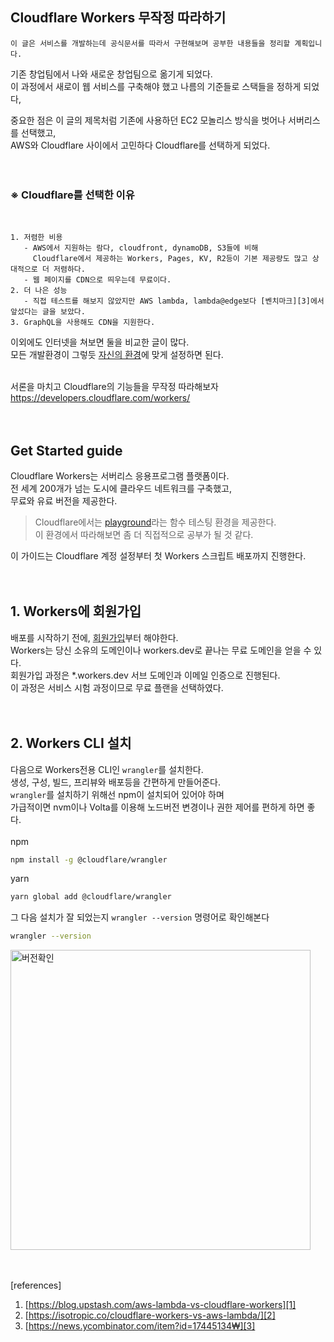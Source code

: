 ## Cloudflare Workers 무작정 따라하기

```
이 글은 서비스를 개발하는데 공식문서를 따라서 구현해보며 공부한 내용들을 정리할 계획입니다.
```

기존 창업팀에서 나와 새로운 창업팀으로 옮기게 되었다.  
이 과정에서 새로이 웹 서비스를 구축해야 했고 나름의 기준들로 스택들을 정하게 되었다,

중요한 점은 이 글의 제목처럼 기존에 사용하던 EC2 모놀리스 방식을 벗어나 서버리스를 선택했고,  
AWS와 Cloudflare 사이에서 고민하다 Cloudflare를 선택하게 되었다.
<br />  
<br />

### ※ Cloudflare를 선택한 이유

<br />

```
1. 저렴한 비용
   - AWS에서 지원하는 람다, cloudfront, dynamoDB, S3들에 비해
     Cloudflare에서 제공하는 Workers, Pages, KV, R2등이 기본 제공량도 많고 상대적으로 더 저렴하다.
   - 웹 페이지를 CDN으로 띄우는데 무료이다.
2. 더 나은 성능
   - 직접 테스트를 해보지 않았지만 AWS lambda, lambda@edge보다 [벤치마크][3]에서 앞섰다는 글을 보았다.
3. GraphQL을 사용해도 CDN을 지원한다.
```

이외에도 인터넷을 쳐보면 둘을 비교한 글이 많다.  
모든 개발환경이 그렇듯 [자신의 환경][1]에 맞게 설정하면 된다.  
<br />

서론을 마치고 Cloudflare의 기능들을 무작정 따라해보자  
https://developers.cloudflare.com/workers/
<br />
<br />
<br />

## Get Started guide

Cloudflare Workers는 서버리스 응용프로그램 플랫폼이다.  
전 세계 200개가 넘는 도시에 클라우드 네트워크를 구축했고,  
무료와 유료 버전을 제공한다.

> Cloudflare에서는 [playground][playground]라는 함수 테스팅 환경을 제공한다.  
> 이 환경에서 따라해보면 좀 더 직접적으로 공부가 될 것 같다.

이 가이드는 Cloudflare 계정 설정부터 첫 Workers 스크립트 배포까지 진행한다.
<br />
<br />
<br />

## 1. Workers에 회원가입

배포를 시작하기 전에, [회원가입][sign up]부터 해야한다.  
Workers는 당신 소유의 도메인이나 workers.dev로 끝나는 무료 도메인을 얻을 수 있다.  
회원가입 과정은 \*.workers.dev 서브 도메인과 이메일 인증으로 진행된다.  
이 과정은 서비스 시험 과정이므로 무료 플랜을 선택하였다.
<br />
<br />
<br />

## 2. Workers CLI 설치

다음으로 Workers전용 CLI인 `wrangler`를 설치한다.  
생성, 구성, 빌드, 프리뷰와 배포등을 간편하게 만들어준다.  
`wrangler`를 설치하기 위해선 npm이 설치되어 있어야 하며  
가급적이면 nvm이나 Volta를 이용해 노드버전 변경이나 권한 제어를 편하게 하면 좋다.
<br />  
npm

```sh
npm install -g @cloudflare/wrangler
```

yarn

```sh
yarn global add @cloudflare/wrangler
```

그 다음 설치가 잘 되었는지 `wrangler --version` 명령어로 확인해본다

```sh
wrangler --version
```

<img src="https://eumericano.s3.ap-northeast-2.amazonaws.com/dev/wrangler-version.png" alt="버전확인" style="width:50vw; min-width:400px;"/>

<br />
<br />
<br />

[references]

1. [https://blog.upstash.com/aws-lambda-vs-cloudflare-workers][1]
2. [https://isotropic.co/cloudflare-workers-vs-aws-lambda/][2]
3. [https://news.ycombinator.com/item?id=17445134₩][3]

[playground]: https://cloudflareworkers.com/
[sign up]: https://dash.cloudflare.com/sign-up/workers
[1]: https://blog.upstash.com/aws-lambda-vs-cloudflare-workers
[2]: https://isotropic.co/cloudflare-workers-vs-aws-lambda/
[3]: https://news.ycombinator.com/item?id=17445134
